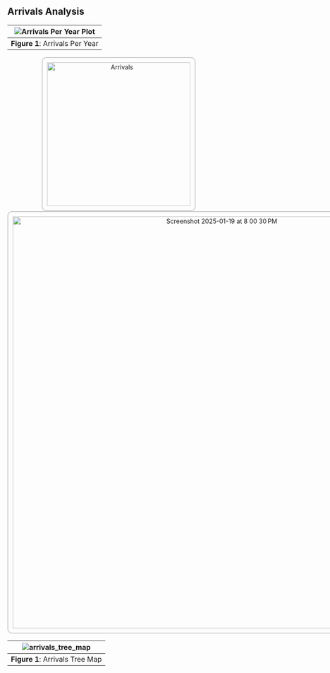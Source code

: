 

## Arrivals Analysis



<div align="center">

| ![Arrivals Per Year Plot](https://github.com/user-attachments/assets/9c801603-cc5a-42bc-8532-696e203b48cc) |
|-----------------------------------------------------------------------------------------------------------|
| **Figure 1**: Arrivals Per Year                                                                     |



<div align="center" style="border: 2px solid #ccc; padding: 10px; border-radius: 10px; display: inline-block;">
  <img width="325" alt="Arrivals" src="https://github.com/user-attachments/assets/7e645c30-3b2b-4144-a6a3-6f85ce634b92" />
</div>

<div align="center" style="border: 2px solid #ccc; padding: 10px; border-radius: 10px; display: inline-block;">
<img width="933" alt="Screenshot 2025-01-19 at 8 00 30 PM" src="https://github.com/user-attachments/assets/edebfcbf-62a9-41cb-abf1-81cae0c7b813" />
</div>


<div align="center">

| ![arrivals_tree_map](https://github.com/user-attachments/assets/47725075-1a7c-48c4-8fdf-18fabe78947c) |
|-------------------------------------------------------------------------------------------------------|
| **Figure 1**: Arrivals Tree Map                                                                      |

</div>

